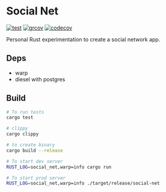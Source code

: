 # Social Net

[![test](https://github.com/HandOfGod94/social-net/workflows/test/badge.svg)](https://github.com/HandOfGod94/social-net/actions)
[![grcov](https://github.com/HandOfGod94/social-net/workflows/grcov/badge.svg)](https://github.com/HandOfGod94/social-net/actions)
[![codecov](https://codecov.io/gh/HandOfGod94/social-net/branch/master/graph/badge.svg)](https://codecov.io/gh/HandOfGod94/social-net)


Personal Rust experimentation to create a social network app.

## Deps
- warp
- diesel with postgres

## Build
```sh
# To run tests
cargo test

# clippy
cargo clippy

# to create binary
cargo build --release

# To start dev server
RUST_LOG=social_net,warp=info cargo run

# To start prod server
RUST_LOG=social_net,warp=info ./target/release/social-net
```
